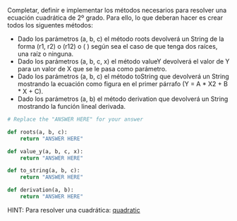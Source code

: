 
Completar, definir e implementar los métodos necesarios para resolver una ecuación cuadrática de 2º grado. Para ello, lo que deberan hacer es crear todos los siguentes métodos:

* Dado los parámetros (a, b, c) el método roots devolverá un String de la forma (r1, r2) o (r12) o ( ) según sea el caso de que tenga dos raíces, una raíz o ninguna.
* Dado los parámetros (a, b, c, x) el método valueY devolverá el valor de Y para un valor de X que se le pasa como parámetro.
* Dado los parámetros (a, b, c) el método toString que devolverá un String mostrando la ecuación como figura en el primer párrafo (Y = A * X2 + B * X + C).
* Dado los parámetros (a, b) el método derivation que devolverá un String mostrando la función lineal derivada.

```python
# Replace the "ANSWER HERE" for your answer

def roots(a, b, c):
    return "ANSWER HERE"

def value_y(a, b, c, x):
    return "ANSWER HERE"

def to_string(a, b, c):
    return "ANSWER HERE"

def derivation(a, b):
    return "ANSWER HERE"
```

HINT: Para resolver una cuadrática:
[quadratic](https://en.wikipedia.org/wiki/Quadratic_formula)
